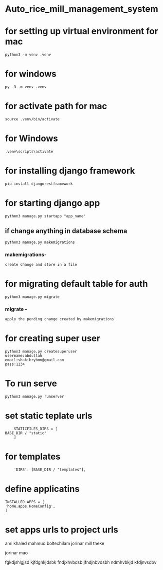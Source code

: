 # Auto_rice_mill_management_system

# for setting up virtual environment for mac

    python3 -m venv .venv
# for windows
    py -3 -m venv .venv

# for activate path for mac

    source .venv/bin/activate

# for Windows
    
    .venv\scripts\activate

# for installing django framework

    pip install djangorestframework

# for starting django app

    python3 manage.py startapp "app_name"

## if change anything in database schema

    python3 manage.py makemigrations
### makemigrations- 
    create change and store in a file 
    
# for migrating default table for auth

    python3 manage.py migrate
### migrate - 
	apply the pending change created by makemigrations

# for creating super user

    python3 manage.py createsuperuser
    username:abdullah
    email:shakibrybmn@gmail.com
    pass:1234

# To run serve
    python3 manage.py runserver
   
# set static teplate urls
		STATICFILES_DIRS = [
    BASE_DIR / "static"
		]
# for templates
		'DIRS': [BASE_DIR / "templates"],
		
		
# define applicatins
	INSTALLED_APPS = [
    'home.apps.HomeConfig',
    ]
# set apps urls to project urls


ami khaled mahmud boltechilam jorinar mill theke 

jorinar mao


fgkdjshlgjsd
kjfdghkjdsbk
fndjxhvbdsb
jfndjnbvdsbh
ndmhvbkjd
kfdjnvsdbv
